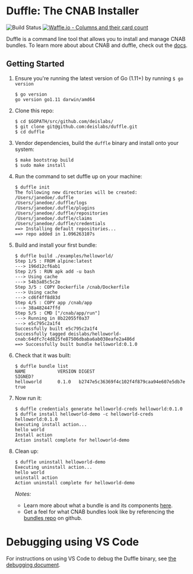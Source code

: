 # Duffle: The CNAB Installer
![Build Status](http://badges.technosophos.me/v1/github/build/deislabs/duffle/badge.svg?branch=master)
[![Waffle.io - Columns and their card count](https://badge.waffle.io/deislabs/duffle.svg?columns=In%20Progress,Needs%20Review,Done)](https://waffle.io/deislabs/duffle)


Duffle is a command line tool that allows you to install and manage CNAB bundles. To learn more about about CNAB and duffle, check out the [docs](docs/README.md).

## Getting Started

1. Ensure you're running the latest version of Go (1.11+) by running `$ go version`
    ```console
    $ go version
    go version go1.11 darwin/amd64
    ```

2. Clone this repo:
    ```console
    $ cd $GOPATH/src/github.com/deislabs/
    $ git clone git@github.com:deislabs/duffle.git
    $ cd duffle
    ```

3. Vendor dependencies, build the `duffle` binary and install onto your system:
    ```console
    $ make bootstrap build
    $ sudo make install
    ```

4. Run the command to set duffle up on your machine:
    ```console
    $ duffle init
    The following new directories will be created:
    /Users/janedoe/.duffle
    /Users/janedoe/.duffle/logs
    /Users/janedoe/.duffle/plugins
    /Users/janedoe/.duffle/repositories
    /Users/janedoe/.duffle/claims
    /Users/janedoe/.duffle/credentials
    ==> Installing default repositories...
    ==> repo added in 1.096263107s
    ```

5. Build and install your first bundle:

    ```console
    $ duffle build ./examples/helloworld/
    Step 1/5 : FROM alpine:latest
    ---> 196d12cf6ab1
    Step 2/5 : RUN apk add -u bash
    ---> Using cache
    ---> 54b3a85c5c2e
    Step 3/5 : COPY Dockerfile /cnab/Dockerfile
    ---> Using cache
    ---> cd6f4ff8d83d
    Step 4/5 : COPY app /cnab/app
    ---> 38a482447ffd
    Step 5/5 : CMD ["/cnab/app/run"]
    ---> Running in 8b22055f0a37
    ---> e5c795c2a1f4
    Successfully built e5c795c2a1f4
    Successfully tagged deislabs/helloworld-cnab:64dfc7c4d825fe87506dbaba6ab038eafe2a486d
    ==> Successfully built bundle helloworld:0.1.0

6. Check that it was built:
    ```console
    $ duffle bundle list
    NAME            VERSION DIGEST                                          SIGNED?
    helloworld      0.1.0   b2747e5c36369f4c102f4f879caa94e607e5db7e        true
    ```

7. Now run it:
    ```console
    $ duffle credentials generate helloworld-creds helloworld:0.1.0
    $ duffle install helloworld-demo -c helloworld-creds helloworld:0.1.0
    Executing install action...
    hello world
    Install action
    Action install complete for helloworld-demo
    ```

8. Clean up:
    ```console
    $ duffle uninstall helloworld-demo
    Executing uninstall action...
    hello world
    uninstall action
    Action uninstall complete for helloworld-demo
    ```

    *Notes:*
    * Learn more about what a bundle is and its components [here](https://github.com/deislabs/cnab-spec/blob/master/100-CNAB.md).
    * Get a feel for what CNAB bundles look like by referencing the [bundles repo](https://github.com/deislabs/bundles) on github.

# Debugging using VS Code

For instructions on using VS Code to debug the Duffle binary, see [the debugging document](docs/debugging.md).
